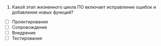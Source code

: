 1. Какой этап жизненного цикла ПО включает исправление ошибок и добавление новых функций?
- [ ]	Проектирование
- [ ]	Сопровождение
- [ ]	Внедрение
- [ ]	Тестирование
